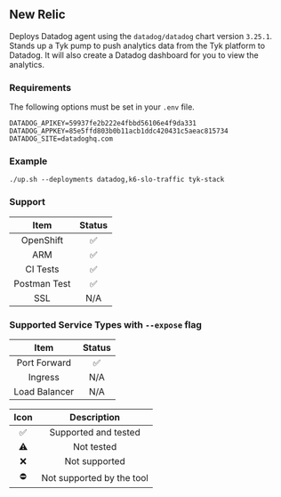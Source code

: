 ## New Relic
Deploys Datadog agent using the `datadog/datadog` chart version `3.25.1`.
Stands up a Tyk pump to push analytics data from the Tyk platform to Datadog.
It will also create a Datadog dashboard for you to view the analytics.

### Requirements
The following options must be set in your `.env` file.
```
DATADOG_APIKEY=59937fe2b222e4fbbd56106e4f9da331
DATADOG_APPKEY=85e5ffd803b0b11acb1ddc420431c5aeac815734
DATADOG_SITE=datadoghq.com
```

### Example
```
./up.sh --deployments datadog,k6-slo-traffic tyk-stack
```

### Support
|     Item     |       Status       |
|:------------:|:------------------:|
|  OpenShift   | :white_check_mark: |
|     ARM      | :white_check_mark: |
|   CI Tests   | :white_check_mark: |
| Postman Test | :white_check_mark: |
|     SSL      |        N/A         |

### Supported Service Types with `--expose` flag
|     Item      |       Status       |
|:-------------:|:------------------:|
| Port Forward  | :white_check_mark: |
|    Ingress    |        N/A         |
| Load Balancer |        N/A         |

|        Icon        |        Description        |
|:------------------:|:-------------------------:|
| :white_check_mark: |   Supported and tested    |
|     :warning:      |        Not tested         |
|        :x:         |       Not supported       |
|     :no_entry:     | Not supported by the tool |
